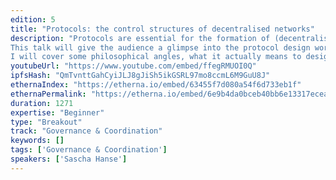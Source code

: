```yaml
---
edition: 5
title: "Protocols: the control structures of decentralised networks"
description: "Protocols are essential for the formation of (decentralised) networks, both for humans and machines. Protocol designs directly influence the interaction between agents and also the kinds of networks that are able to form. This is especially important when trying to build inclusive and open networks.
This talk will give the audience a glimpse into the protocol design world and should serve as an entry point for people to get interested in the topic.
I will cover some philosophical angles, what it actually means to design protocols; provide motivation as to why making a conscious effort to design protocols is necessary—also motivated by the growing popularity of DeFi applications and their influence on all levels of the blockchain stack—and give pointers for things to watch out for when it comes to writing specifications."
youtubeUrl: "https://www.youtube.com/embed/ffegRMUOI0Q"
ipfsHash: "QmTvnttGahCyiJLJ8gJiSh5ikGSRL97mo8ccmL6M9GuU8J"
ethernaIndex: "https://etherna.io/embed/63455f7d080a54f6d733eb1f"
ethernaPermalink: "https://etherna.io/embed/6e9b4da0bceb40bb6e13317eceab0406c1085d0fb5ce5208ee13474f3ff2ba8a"
duration: 1271
expertise: "Beginner"
type: "Breakout"
track: "Governance & Coordination"
keywords: []
tags: ['Governance & Coordination']
speakers: ['Sascha Hanse']
---
```

